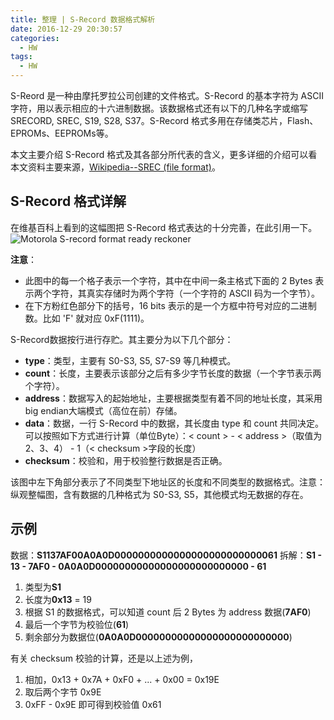 ```yaml
---
title: 整理 | S-Record 数据格式解析
date: 2016-12-29 20:30:57
categories:
  - HW
tags:
  - HW
---
```


S-Reord 是一种由摩托罗拉公司创建的文件格式。S-Record 的基本字符为 ASCII 字符，用以表示相应的十六进制数据。该数据格式还有以下的几种名字或缩写 SRECORD, SREC, S19, S28, S37。S-Record 格式多用在存储类芯片，Flash、EPROMs、EEPROMs等。

本文主要介绍 S-Record 格式及其各部分所代表的含义，更多详细的介绍可以看本文资料主要来源，[Wikipedia--SREC (file format)](https://en.wikipedia.org/wiki/SREC_%28file_format%29)。

<!--more-->

## S-Record 格式详解

在维基百科上看到的这幅图把 S-Record 格式表达的十分完善，在此引用一下。
![Motorola S-record format ready reckoner](https://airbird-1252162485.cos.ap-shanghai.myqcloud.com/20161229-Motorola-SREC-Chart.png)

**注意**：
* 此图中的每一个格子表示一个字符，其中在中间一条主格式下面的 2 Bytes 表示两个字符，其真实存储时为两个字符（一个字符的 ASCII 码为一个字节）。
* 在下方粉红色部分下的括号，16 bits 表示的是一个方框中符号对应的二进制数。比如 'F' 就对应 0xF(1111)。

S-Record数据按行进行存贮。其主要分为以下几个部分：
* **type**：类型，主要有 S0-S3, S5, S7-S9 等几种模式。
* **count**：长度，主要表示该部分之后有多少字节长度的数据（一个字节表示两个字符）。
* **address**：数据写入的起始地址，主要根据类型有着不同的地址长度，其采用big endian大端模式（高位在前）存储。
* **data**：数据，一行 S-Record 中的数据，其长度由 type 和 count 共同决定。可以按照如下方式进行计算（单位Byte）：< count > - < address >（取值为2、3、4） - 1（< checksum >字段的长度）
* **checksum**：校验和，用于校验整行数据是否正确。

该图中左下角部分表示了不同类型下地址区的长度和不同类型的数据格式。注意：纵观整幅图，含有数据的几种格式为 S0-S3, S5，其他模式均无数据的存在。

## 示例

数据：**S1137AF00A0A0D0000000000000000000000000061**
拆解：**S1 - 13 - 7AF0 - 0A0A0D00000000000000000000000000 - 61**

1. 类型为**S1**
2. 长度为**0x13** = 19
3. 根据 S1 的数据格式，可以知道 count 后 2 Bytes 为 address 数据(**7AF0**)
4. 最后一个字节为校验位(**61**)
5. 剩余部分为数据位(**0A0A0D00000000000000000000000000**)

有关 checksum 校验的计算，还是以上述为例，
1. 相加，0x13 + 0x7A + 0xF0 + ... + 0x00 = 0x19E
2. 取后两个字节 0x9E
3. 0xFF - 0x9E 即可得到校验值 0x61